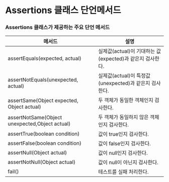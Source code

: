 # Assertions 클래스 단언메서드
### Assertions 클래스가 제공하는 주요 단언 메서드
|메서드|설명|
|----------------|-------------|
|assertEquals(expected, actual)|실제값(actual)이 기대하는 값(expected)과 같은지 검사한다.|
|assertNotEquals(unexpected, actual)|실제값(actual)이 특정값(unexpected)과 같은지 검사한다.|
|assertSame(Object expected, Object actual)|두 객체가 동일한 객체인지 검사한다.|
|assertNotSame(Object unexpected,Object actual)|두 객체가 동일하지 않은 객체인지 검사한다.|
|assertTrue(boolean condition)|값이 true인지 검사한다.|
|assertFalse(boolean condition)|값이 false인지 검사한다.|
|assertNull(Object actual)|값이 null인지 검사한다.|
|assertNotNull(Object actual)|값이 null이 아닌지 검사한다.|
|fail()|테스트를 실패 처리한다.|
